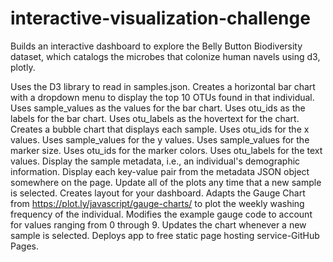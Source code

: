 # interactive-visualization-challenge

Builds an interactive dashboard to explore the Belly Button Biodiversity dataset, which catalogs the microbes that colonize human navels using d3, plotly.

Uses the D3 library to read in samples.json.
Creates a horizontal bar chart with a dropdown menu to display the top 10 OTUs found in that individual.
Uses sample_values as the values for the bar chart.
Uses otu_ids as the labels for the bar chart.
Uses otu_labels as the hovertext for the chart.
Creates a bubble chart that displays each sample.
Uses otu_ids for the x values.
Uses sample_values for the y values.
Uses sample_values for the marker size.
Uses otu_ids for the marker colors.
Uses otu_labels for the text values.
Display the sample metadata, i.e., an individual's demographic information.
Display each key-value pair from the metadata JSON object somewhere on the page.
Update all of the plots any time that a new sample is selected.
Creates layout for your dashboard. 
Adapts the Gauge Chart from https://plot.ly/javascript/gauge-charts/ to plot the weekly washing frequency of the individual.
Modifies the example gauge code to account for values ranging from 0 through 9.
Updates the chart whenever a new sample is selected.
Deploys app to free static page hosting service-GitHub Pages. 
